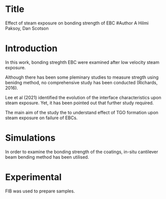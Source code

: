 # Title
Effect of steam exposure on bonding strength of EBC
#Author
A Hilmi Paksoy, Dan Scotson
# Introduction
In this work, bonding streghth EBC were examined after low velocity steam exposure.

Although there has been some pleminary studies to measure stregth using benidng method, no comprehensive study has been conducted (Richards, 2016). 

Lee et al (2021) identified the evolution of the interface characteristics upon steam exposure. Yet, it has been pointed out that further study required.

The main aim of the study the to understand effect of TGO formation upon steam exposure on failure of EBCs.

# Simulations	
In order to examine the bonding strength of the coatings, in-situ cantilever beam bending method has been utilised. 

# Experimental
FIB was used to prepare samples. 
